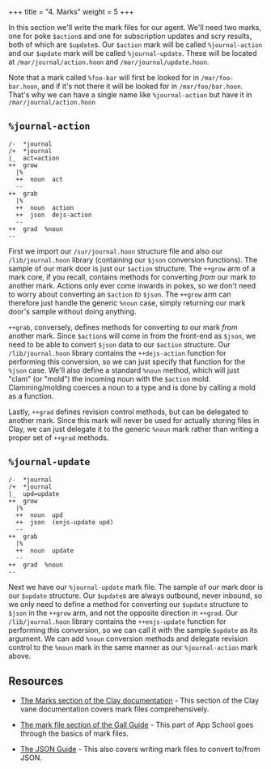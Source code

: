 +++
title = "4. Marks"
weight = 5
+++

In this section we'll write the mark files for our agent. We'll need two marks,
one for poke `$action`s and one for subscription updates and scry results, both
of which are `$update`s. Our `$action` mark will be called `%journal-action` and
our `$update` mark will be called `%journal-update`. These will be located at
`/mar/journal/action.hoon` and `/mar/journal/update.hoon`.

Note that a mark called `%foo-bar` will first be looked for in
`/mar/foo-bar.hoon`, and if it's not there it will be looked for in
`/mar/foo/bar.hoon`. That's why we can have a single name like `%journal-action`
but have it in `/mar/journal/action.hoon`

## `%journal-action`

```hoon {% copy=true mode="collapse" %}
/-  *journal
/+  *journal
|_  act=action
++  grow
  |%
  ++  noun  act
  --
++  grab
  |%
  ++  noun  action
  ++  json  dejs-action
  --
++  grad  %noun
--
```

First we import our `/sur/journal.hoon` structure file and also our
`/lib/journal.hoon` library (containing our `$json` conversion functions). The
sample of our mark door is just our `$action` structure. The `++grow` arm of a
mark core, if you recall, contains methods for converting _from_ our mark _to_
another mark. Actions only ever come inwards in pokes, so we don't need to worry
about converting an `$action` _to_ `$json`. The `++grow` arm can therefore just
handle the generic `%noun` case, simply returning our mark door's sample without
doing anything.

`++grab`, conversely, defines methods for converting _to_ our mark _from_
another mark. Since `$action`s will come in from the front-end as `$json`, we
need to be able to convert `$json` data to our `$action` structure. Our
`/lib/journal.hoon` library contains the `++dejs-action` function for performing
this conversion, so we can just specify that function for the `%json` case.
We'll also define a standard `%noun` method, which will just "clam" (or "mold")
the incoming noun with the `$action` mold. Clamming/molding coerces a noun to a
type and is done by calling a mold as a function.

Lastly, `++grad` defines revision control methods, but can be delegated to
another mark. Since this mark will never be used for actually storing files in
Clay, we can just delegate it to the generic `%noun` mark rather than writing a
proper set of `++grad` methods.

## `%journal-update`

```hoon {% copy=true mode="collapse" %}
/-  *journal
/+  *journal
|_  upd=update
++  grow
  |%
  ++  noun  upd
  ++  json  (enjs-update upd)
  --
++  grab
  |%
  ++  noun  update
  --
++  grad  %noun
--
```

Next we have our `%journal-update` mark file. The sample of our mark door is our
`$update` structure. Our `$update`s are always outbound, never inbound, so we
only need to define a method for converting our `$update` structure to `$json`
in the `++grow` arm, and not the opposite direction in `++grad`. Our
`/lib/journal.hoon` library contains the `++enjs-update` function for performing
this conversion, so we can call it with the sample `$update` as its argument. We
can add `%noun` conversion methods and delegate revision control to the `%noun`
mark in the same manner as our `%journal-action` mark above.

## Resources

- [The Marks section of the Clay documentation](/system/kernel/clay/guides/marks/marks) -
  This section of the Clay vane documentation covers mark files comprehensively.
- [The mark file section of the Gall
  Guide](/courses/app-school/7-sur-and-marks#mark-files) - This part of
  App School goes through the basics of mark files.

- [The JSON Guide](/language/hoon/guides/json-guide/) - This also covers writing mark
  files to convert to/from JSON.
